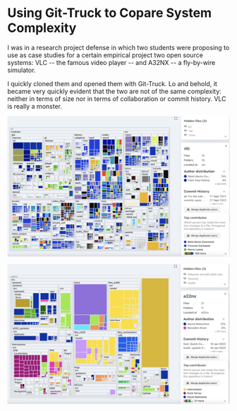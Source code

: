# Using Git-Truck to Copare System Complexity

I was in a research project defense in which two students were proposing to use as case studies for a certain empirical project two open source systems: VLC -- the famous video player -- and A32NX -- a fly-by-wire simulator. 

I quickly cloned them and opened them with Git-Truck. Lo and behold, it became very quickly evident that the two are not of the same complexity: neither in terms of size nor in terms of collaboration or commit history. VLC is really a monster. 

![](../../docs/assets/vlc-with-gittruck.png)

![](../../docs/assets/a32nx-with-git-truck.png)

